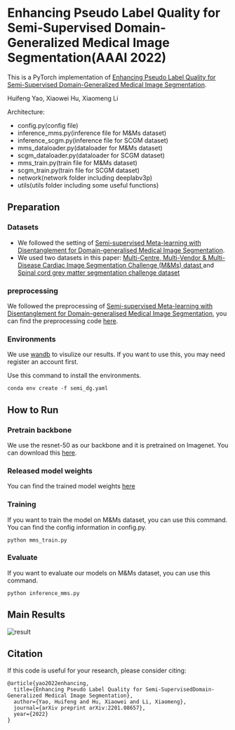 # Enhancing Pseudo Label Quality for Semi-Supervised Domain-Generalized Medical Image Segmentation(AAAI 2022)
This is a PyTorch implementation of [Enhancing Pseudo Label Quality for Semi-Supervised Domain-Generalized Medical Image Segmentation](https://arxiv.org/abs/2201.08657).

Huifeng Yao, Xiaowei Hu, Xiaomeng Li

Architecture:
- config.py(config file)
- inference_mms.py(inference file for M&Ms dataset)
- inference_scgm.py(inference file for SCGM dataset)
- mms_dataloader.py(dataloader for M&Ms dataset)
- scgm_dataloader.py(dataloader for SCGM dataset)
- mms_train.py(train file for M&Ms dataset)
- scgm_train.py(train file for SCGM dataset)
- network(network folder including deeplabv3p)
- utils(utils folder including some useful functions)

## Preparation
### Datasets

* We followed the setting of [Semi-supervised Meta-learning with Disentanglement for Domain-generalised Medical Image Segmentation](https://arxiv.org/abs/2106.13292).
* We used two datasets in this paper: [Multi-Centre, Multi-Vendor & Multi-Disease Cardiac Image Segmentation Challenge (M&Ms) datast ](https://www.ub.edu/mnms/) and [Spinal cord grey matter segmentation challenge dataset](http://niftyweb.cs.ucl.ac.uk/challenge/index.php)
### preprocessing

We followed the preprocessing of [Semi-supervised Meta-learning with Disentanglement for Domain-generalised Medical Image Segmentation](https://arxiv.org/abs/2106.13292), you can find the preprocessing code [here](https://github.com/xxxliu95/DGNet).

### Environments
We use [wandb](https://wandb.ai/site) to visulize our results. If you want to use this, you may need register an account first.

Use this command to install the environments.
```
conda env create -f semi_dg.yaml
```

## How to Run
### Pretrain backbone
We use the resnet-50 as our backbone and it is pretrained on Imagenet. You can download this [here](https://hkustconnect-my.sharepoint.com/:f:/g/personal/hyaoad_connect_ust_hk/EpAdzDSKuCpIoka2Jvz38Z0BYJ-3H3TonkcJsgTW6y8vGA?e=Rny6JB).

### Released model weights 
You can find the trained model weights [here](https://hkustconnect-my.sharepoint.com/:f:/g/personal/hyaoad_connect_ust_hk/Eobfj61LItNDg6XDqp_iI84BNc3W_yLAyBYuiJDYSm2D1w?e=m5VFvg)

### Training
If you want to train the model on M&Ms dataset, you can use this command. You can find the config information in config.py.
```
python mms_train.py
```

### Evaluate
If you want to evaluate our models on M&Ms dataset, you can use this command.
```
python inference_mms.py
```

## Main Results
![result](https://cdn.jsdelivr.net/gh/nekomiao123/pic/img/image-20211214221722454.png)

## Citation
If this code is useful for your research, please consider citing:
```
@article{yao2022enhancing,
  title={Enhancing Pseudo Label Quality for Semi-SupervisedDomain-Generalized Medical Image Segmentation},
  author={Yao, Huifeng and Hu, Xiaowei and Li, Xiaomeng},
  journal={arXiv preprint arXiv:2201.08657},
  year={2022}
}
```